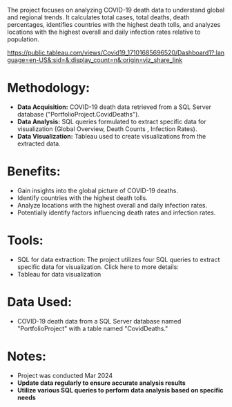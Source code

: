 The project focuses on analyzing COVID-19 death data to understand global and regional trends. It calculates total cases, total deaths, death percentages, identifies countries with the highest death tolls, and analyzes locations with the highest overall and daily infection rates relative to population.

https://public.tableau.com/views/Covid19_17101685696520/Dashboard1?:language=en-US&:sid=&:display_count=n&:origin=viz_share_link

# Methodology:

- **Data Acquisition:** COVID-19 death data retrieved from a SQL Server database ("PortfolioProject.CovidDeaths").
- **Data Analysis:** SQL queries formulated to extract specific data for visualization (Global Overview, Death Counts , Infection Rates).
- **Data Visualization:** Tableau used to create visualizations from the extracted data.

# **Benefits:**

- Gain insights into the global picture of COVID-19 deaths.
- Identify countries with the highest death tolls.
- Analyze locations with the highest overall and daily infection rates.
- Potentially identify factors influencing death rates and infection rates.

# **Tools:**

- SQL for data extraction: The project utilizes four SQL queries to extract specific data for visualization. Click here to more details:
- Tableau for data visualization

# **Data Used:**

- COVID-19 death data from a SQL Server database named "PortfolioProject" with a table named "CovidDeaths."

# Notes:

- Project was conducted Mar 2024
- **Update data regularly to ensure accurate analysis results**
- **Utilize various SQL queries to perform data analysis based on specific needs**
